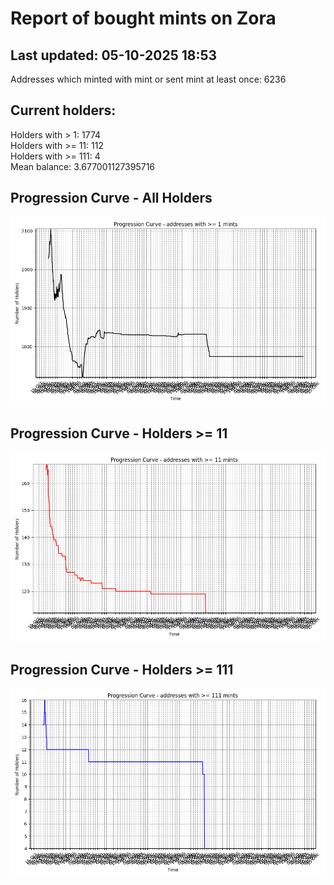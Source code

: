 # Report of bought mints on Zora
## Last updated: 05-10-2025 18:53
Addresses which minted with mint or sent mint at least once: 6236

## Current holders:
Holders with > 1: 1774  
Holders with >= 11: 112  
Holders with >= 111: 4  
Mean balance: 3.677001127395716  

## Progression Curve - All Holders
![addresses with >= 1 mint](progression_curve_all.png)
## Progression Curve - Holders >= 11
![addresses with >= 11 mints](progression_curve_gt_11.png)
## Progression Curve - Holders >= 111
![addresses with >= 111 mints](progression_curve_gt_111.png)
